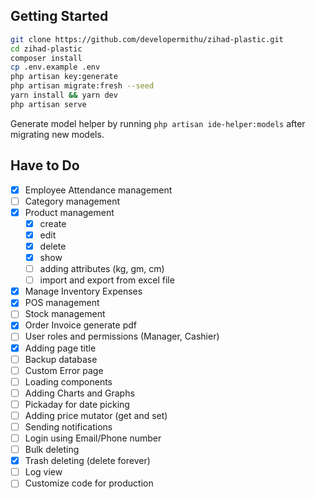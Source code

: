 
## Getting Started

```bash
git clone https://github.com/developermithu/zihad-plastic.git
cd zihad-plastic
composer install
cp .env.example .env
php artisan key:generate
php artisan migrate:fresh --seed
yarn install && yarn dev
php artisan serve
```

Generate model helper by running ```php artisan ide-helper:models``` after migrating new models.

## Have to Do

- [x] Employee Attendance management
- [ ] Category management
- [x] Product management
  - [x] create
  - [x] edit
  - [x] delete
  - [x] show
  - [ ] adding attributes (kg, gm, cm)
  - [ ] import and export from excel file
- [x] Manage Inventory Expenses
- [x] POS management
- [ ] Stock management
- [x] Order Invoice generate pdf
- [ ] User roles and permissions (Manager, Cashier)
- [x] Adding page title
- [ ] Backup database 
- [ ] Custom Error page
- [ ] Loading components
- [ ] Adding Charts and Graphs
- [ ] Pickaday for date picking
- [ ] Adding price mutator (get and set)
- [ ] Sending notifications
- [ ] Login using Email/Phone number
- [ ] Bulk deleting
- [x] Trash deleting (delete forever)
- [ ] Log view
- [ ] Customize code for production
